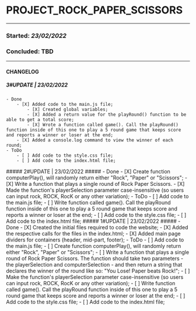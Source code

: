 PROJECT_ROCK_PAPER_SCISSORS
===========================
- - - -
### Started: _23/02/2022_ ###
### Concluded: TBD ###
- - - -
#### CHANGELOG ####
##### 3#UPDATE | 23/02/2022 #####
    - Done
        - [X] Added code to the main.js file;
            - [X] Created global variables;
            - [X] Added a return value for the playRound() function to be able to get a total score;
            - [X] Wrote a function called game(). Call the playRound() function inside of this one to play a 5 round game that keeps score and reports a winner or loser at the end;
        - [X] Added a console.log command to view the winner of each round;
    - ToDo
        - [ ] Add code to the style.css file;
        - [ ] Add code to the index.html file;
##### 2#UPDATE | 23/02/2022 #####
    - Done
        - [X] Create function computerPlay(), will randomly return either "Rock", "Paper" or "Scissors";
        - [X] Write a function that plays a single round of Rock Paper Scissors.
        - [X] Made the function's playerSelection parameter case-insensitive (so users can input rock, ROCK, RocK or any other variation);
    - ToDo
        - [ ] Add code to the main.js file;
            - [ ] Write function called game(). Call the playRound function inside of this one to play a 5 round game that keeps score and reports a winner or loser at the end;
        - [ ] Add code to the style.css file;
        - [ ] Add code to the index.html file;
##### 1#UPDATE | 23/02/2022 #####
    - Done
        - [X] Created the initial files required to code the website;
        - [X] Added the respective calls for the files in the index.html;
        - [X] Added main page dividers for containers (header, mid-part, footer);
    - ToDo
        - [ ] Add code to the main.js file;
            - [ ] Create function computerPlay(), will randomly return either "Rock", "Paper" or "Scissors";
            - [ ] Write a function that plays a single round of Rock Paper Scissors. The function should take two parameters - the playerSelection and computerSelection - and then return a string that declares the winner of the round like so: "You Lose! Paper beats Rock!";
                - [ ] Make the function's playerSelection parameter case-insensitive (so users can input rock, ROCK, RocK or any other variation);
            - [ ] Write function called game(). Call the playRound function inside of this one to play a 5 round game that keeps score and reports a winner or loser at the end;
        - [ ] Add code to the style.css file;
        - [ ] Add code to the index.html file;
